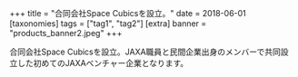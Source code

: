 +++
title = "合同会社Space Cubicsを設立。"
date = 2018-06-01
[taxonomies]
tags = ["tag1", "tag2"]
[extra]
banner = "products_banner2.jpeg"
+++

合同会社Space Cubicsを設立。JAXA職員と民間企業出身のメンバーで共同設立した初めてのJAXAベンチャー企業となります。 




